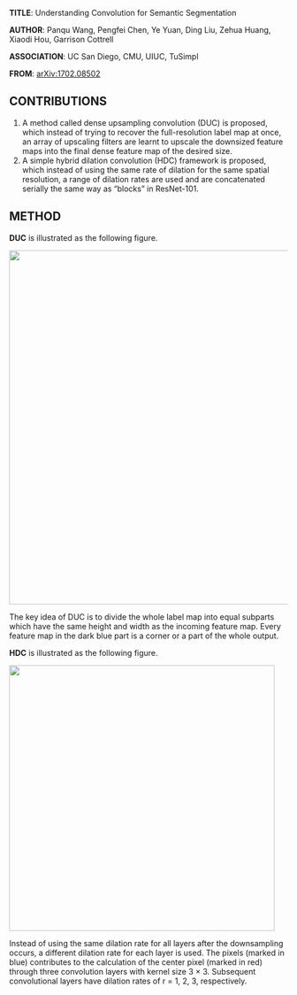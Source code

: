 **TITLE**: Understanding Convolution for Semantic Segmentation

**AUTHOR**: Panqu Wang, Pengfei Chen, Ye Yuan, Ding Liu, Zehua Huang, Xiaodi Hou, Garrison Cottrell

**ASSOCIATION**: UC San Diego, CMU, UIUC, TuSimpl

**FROM**: [arXiv:1702.08502](https://arxiv.org/abs/1702.08502)

## CONTRIBUTIONS ##

1. A method called dense upsampling convolution (DUC) is proposed, which instead of trying to recover the full-resolution label map at once, an array of upscaling filters are learnt to upscale the downsized feature maps into the final dense feature map of the desired size.
2. A simple hybrid dilation convolution (HDC) framework is proposed, which instead of using the same rate of dilation for the same spatial resolution, a range of dilation rates are used and are concatenated serially the same way as “blocks” in ResNet-101.

## METHOD ##

**DUC** is illustrated as the following figure.

<img class="img-responsive center-block" src="https://raw.githubusercontent.com/joshua19881228/my_blogs/master/Computer_Vision/Reading_Note/figures/DUC_HDC_1.jpg" alt="" width="640"/>

The key idea of DUC is to divide the whole label map into equal subparts which have the same height and width as the incoming feature map. Every feature map in the dark blue part is a corner or a part of the whole output. 

**HDC** is illustrated as the following figure.

<img class="img-responsive center-block" src="https://raw.githubusercontent.com/joshua19881228/my_blogs/master/Computer_Vision/Reading_Note/figures/DUC_HDC_2.jpg" alt="" width="480"/>

Instead of using the same dilation rate for all layers after the downsampling occurs, a different dilation rate for each layer is used. The pixels (marked in blue) contributes to the calculation of the center pixel (marked in red) through three convolution layers with kernel size 3 × 3. Subsequent convolutional layers have dilation rates of r = 1, 2, 3, respectively.